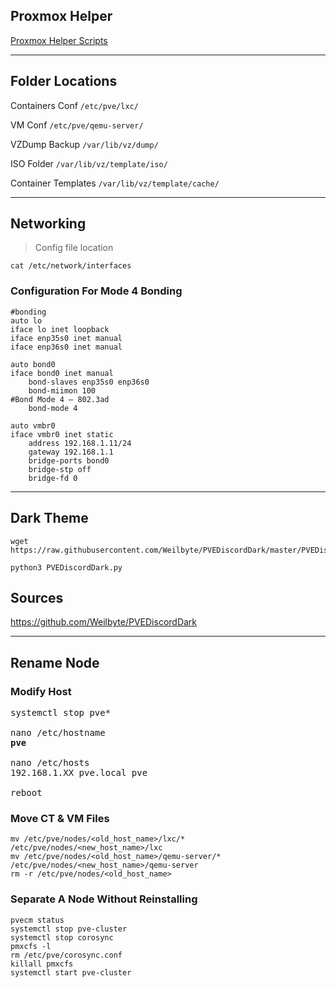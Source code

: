 ## Proxmox Helper
[Proxmox Helper Scripts](https://github.com/tteck/Proxmox)

---

## Folder Locations
Containers Conf ```/etc/pve/lxc/```

VM Conf ```/etc/pve/qemu-server/```

VZDump Backup ```/var/lib/vz/dump/```

ISO Folder ```/var/lib/vz/template/iso/```

Container Templates ```/var/lib/vz/template/cache/```

---

## Networking
> Config file location
```
cat /etc/network/interfaces
```
### Configuration For Mode 4 Bonding
```
#bonding
auto lo
iface lo inet loopback
iface enp35s0 inet manual
iface enp36s0 inet manual

auto bond0
iface bond0 inet manual
	bond-slaves enp35s0 enp36s0
	bond-miimon 100
#Bond Mode 4 – 802.3ad
	bond-mode 4

auto vmbr0
iface vmbr0 inet static
	address 192.168.1.11/24
 	gateway 192.168.1.1
	bridge-ports bond0
	bridge-stp off
	bridge-fd 0
```

---

## Dark Theme
```
wget https://raw.githubusercontent.com/Weilbyte/PVEDiscordDark/master/PVEDiscordDark.py

python3 PVEDiscordDark.py
```

## Sources
https://github.com/Weilbyte/PVEDiscordDark

---

## Rename Node
### Modify Host
<pre>
systemctl stop pve*

nano /etc/hostname
<b>pve</b>

nano /etc/hosts
192.168.1.XX pve.local pve

reboot
</pre>

### Move CT & VM Files
```
mv /etc/pve/nodes/<old_host_name>/lxc/* /etc/pve/nodes/<new_host_name>/lxc
mv /etc/pve/nodes/<old_host_name>/qemu-server/* /etc/pve/nodes/<new_host_name>/qemu-server
rm -r /etc/pve/nodes/<old_host_name>
```

### Separate A Node Without Reinstalling
```
pvecm status
systemctl stop pve-cluster
systemctl stop corosync
pmxcfs -l
rm /etc/pve/corosync.conf
killall pmxcfs
systemctl start pve-cluster
```
